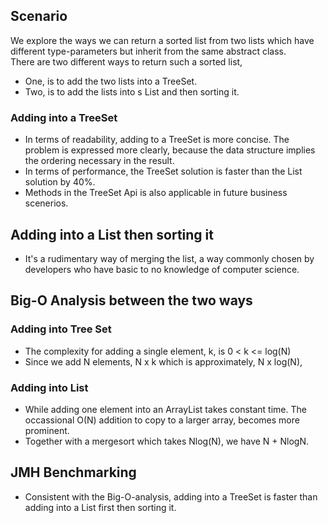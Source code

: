 ## Scenario
We explore the ways we can return a sorted list from two lists which have different type-parameters but inherit from the same abstract class.  
There are two different ways to return such a sorted list,
  * One, is to add the two lists into a TreeSet.
  * Two, is to add the lists into s List and then sorting it.

### Adding into a TreeSet
* In terms of readability, adding to a TreeSet is more concise. The problem is expressed more clearly, because the data structure implies the ordering necessary in the result.
* In terms of performance, the TreeSet solution is faster than the List solution by 40%.
* Methods in the TreeSet Api is also applicable in future business scenerios.

## Adding into a List then sorting it
* It's a rudimentary way of merging the list, a way commonly chosen by developers who have basic to no knowledge of computer science.

## Big-O Analysis between the two ways
### Adding into Tree Set
* The complexity for adding a single element, k, is 0 < k <= log(N)
* Since we add N elements, N x k which is approximately, N x log(N),
### Adding into List 
* While adding one element into an ArrayList takes constant time. The occassional O(N) addition to copy to a larger array, becomes more prominent.
* Together with a mergesort which takes Nlog(N), we have N + NlogN.

## JMH Benchmarking
* Consistent with the Big-O-analysis, adding into a TreeSet is faster than adding into a List first then sorting it.


